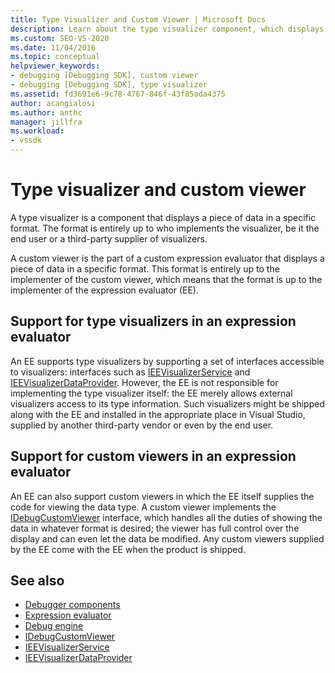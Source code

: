 ```yaml
---
title: Type Visualizer and Custom Viewer | Microsoft Docs
description: Learn about the type visualizer component, which displays data in a specific format, and the custom viewer, which displays data in a specific format. 
ms.custom: SEO-VS-2020
ms.date: 11/04/2016
ms.topic: conceptual
helpviewer_keywords:
- debugging [Debugging SDK], custom viewer
- debugging [Debugging SDK], type visualizer
ms.assetid: fd3691e6-9c78-4767-846f-43f85ada4375
author: acangialosi
ms.author: anthc
manager: jillfra
ms.workload:
- vssdk
---
```

# Type visualizer and custom viewer
A type visualizer is a component that displays a piece of data in a specific format. The format is entirely up to who implements the visualizer, be it the end user or a third-party supplier of visualizers.

 A custom viewer is the part of a custom expression evaluator that displays a piece of data in a specific format. This format is entirely up to the implementer of the custom viewer, which means that the format is up to the implementer of the expression evaluator (EE).

## Support for type visualizers in an expression evaluator
 An EE supports type visualizers by supporting a set of interfaces accessible to visualizers: interfaces such as [IEEVisualizerService](../../extensibility/debugger/reference/ieevisualizerservice.md) and [IEEVisualizerDataProvider](../../extensibility/debugger/reference/ieevisualizerdataprovider.md). However, the EE is not responsible for implementing the type visualizer itself: the EE merely allows external visualizers access to its type information. Such visualizers might be shipped along with the EE and installed in the appropriate place in Visual Studio, supplied by another third-party vendor or even by the end user.

## Support for custom viewers in an expression evaluator
 An EE can also support custom viewers in which the EE itself supplies the code for viewing the data type. A custom viewer implements the [IDebugCustomViewer](../../extensibility/debugger/reference/idebugcustomviewer.md) interface, which handles all the duties of showing the data in whatever format is desired; the viewer has full control over the display and can even let the data be modified. Any custom viewers supplied by the EE come with the EE when the product is shipped.

## See also
- [Debugger components](../../extensibility/debugger/debugger-components.md)
- [Expression evaluator](../../extensibility/debugger/expression-evaluator.md)
- [Debug engine](../../extensibility/debugger/debug-engine.md)
- [IDebugCustomViewer](../../extensibility/debugger/reference/idebugcustomviewer.md)
- [IEEVisualizerService](../../extensibility/debugger/reference/ieevisualizerservice.md)
- [IEEVisualizerDataProvider](../../extensibility/debugger/reference/ieevisualizerdataprovider.md)
